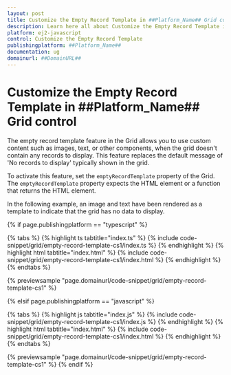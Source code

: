 ```yaml
---
layout: post
title: Customize the Empty Record Template in ##Platform_Name## Grid control | Syncfusion
description: Learn here all about Customize the Empty Record Template in Syncfusion ##Platform_Name## Grid control of Syncfusion Essential JS 2 and more.
platform: ej2-javascript
control: Customize the Empty Record Template 
publishingplatform: ##Platform_Name##
documentation: ug
domainurl: ##DomainURL##
---
```


# Customize the Empty Record Template in ##Platform_Name## Grid control

The empty record template feature in the Grid allows you to use custom content such as images, text, or other components, when the grid doesn't contain any records to display. This feature replaces the default message of 'No records to display' typically shown in the grid.

To activate this feature, set the `emptyRecordTemplate` property of the Grid. The `emptyRecordTemplate` property expects the HTML element or a function that returns the HTML element.

In the following example, an image and text have been rendered as a template to indicate that the grid has no data to display.

{% if page.publishingplatform == "typescript" %}

{% tabs %}
{% highlight ts tabtitle="index.ts" %}
{% include code-snippet/grid/empty-record-template-cs1/index.ts %}
{% endhighlight %}
{% highlight html tabtitle="index.html" %}
{% include code-snippet/grid/empty-record-template-cs1/index.html %}
{% endhighlight %}
{% endtabs %}
        
{% previewsample "page.domainurl/code-snippet/grid/empty-record-template-cs1" %}

{% elsif page.publishingplatform == "javascript" %}

{% tabs %}
{% highlight js tabtitle="index.js" %}
{% include code-snippet/grid/empty-record-template-cs1/index.js %}
{% endhighlight %}
{% highlight html tabtitle="index.html" %}
{% include code-snippet/grid/empty-record-template-cs1/index.html %}
{% endhighlight %}
{% endtabs %}

{% previewsample "page.domainurl/code-snippet/grid/empty-record-template-cs1" %}
{% endif %}